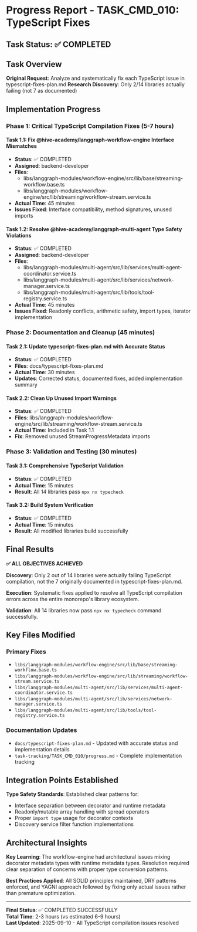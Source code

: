 # Progress Report - TASK_CMD_010: TypeScript Fixes

## Task Status: ✅ COMPLETED

## Task Overview

**Original Request**: Analyze and systematically fix each TypeScript issue in typescript-fixes-plan.md
**Research Discovery**: Only 2/14 libraries actually failing (not 7 as documented)

## Implementation Progress

### Phase 1: Critical TypeScript Compilation Fixes (5-7 hours)

#### Task 1.1: Fix @hive-academy/langgraph-workflow-engine Interface Mismatches

- **Status**: ✅ COMPLETED
- **Assigned**: backend-developer
- **Files**:
  - libs/langgraph-modules/workflow-engine/src/lib/base/streaming-workflow.base.ts
  - libs/langgraph-modules/workflow-engine/src/lib/streaming/workflow-stream.service.ts
- **Actual Time**: 45 minutes
- **Issues Fixed**: Interface compatibility, method signatures, unused imports

#### Task 1.2: Resolve @hive-academy/langgraph-multi-agent Type Safety Violations

- **Status**: ✅ COMPLETED
- **Assigned**: backend-developer
- **Files**:
  - libs/langgraph-modules/multi-agent/src/lib/services/multi-agent-coordinator.service.ts
  - libs/langgraph-modules/multi-agent/src/lib/services/network-manager.service.ts
  - libs/langgraph-modules/multi-agent/src/lib/tools/tool-registry.service.ts
- **Actual Time**: 45 minutes
- **Issues Fixed**: Readonly conflicts, arithmetic safety, import types, iterator implementation

### Phase 2: Documentation and Cleanup (45 minutes)

#### Task 2.1: Update typescript-fixes-plan.md with Accurate Status

- **Status**: ✅ COMPLETED
- **Files**: docs/typescript-fixes-plan.md
- **Actual Time**: 30 minutes
- **Updates**: Corrected status, documented fixes, added implementation summary

#### Task 2.2: Clean Up Unused Import Warnings

- **Status**: ✅ COMPLETED
- **Files**: libs/langgraph-modules/workflow-engine/src/lib/streaming/workflow-stream.service.ts
- **Actual Time**: Included in Task 1.1
- **Fix**: Removed unused StreamProgressMetadata imports

### Phase 3: Validation and Testing (30 minutes)

#### Task 3.1: Comprehensive TypeScript Validation

- **Status**: ✅ COMPLETED
- **Actual Time**: 15 minutes
- **Result**: All 14 libraries pass `npx nx typecheck`

#### Task 3.2: Build System Verification

- **Status**: ✅ COMPLETED
- **Actual Time**: 15 minutes
- **Result**: All modified libraries build successfully

## Final Results

**✅ ALL OBJECTIVES ACHIEVED**

**Discovery**: Only 2 out of 14 libraries were actually failing TypeScript compilation, not the 7 originally documented in typescript-fixes-plan.md.

**Execution**: Systematic fixes applied to resolve all TypeScript compilation errors across the entire monorepo's library ecosystem.

**Validation**: All 14 libraries now pass `npx nx typecheck` command successfully.

## Key Files Modified

### Primary Fixes

- `libs/langgraph-modules/workflow-engine/src/lib/base/streaming-workflow.base.ts`
- `libs/langgraph-modules/workflow-engine/src/lib/streaming/workflow-stream.service.ts`
- `libs/langgraph-modules/multi-agent/src/lib/services/multi-agent-coordinator.service.ts`
- `libs/langgraph-modules/multi-agent/src/lib/services/network-manager.service.ts`
- `libs/langgraph-modules/multi-agent/src/lib/tools/tool-registry.service.ts`

### Documentation Updates

- `docs/typescript-fixes-plan.md` - Updated with accurate status and implementation details
- `task-tracking/TASK_CMD_010/progress.md` - Complete implementation tracking

## Integration Points Established

**Type Safety Standards**: Established clear patterns for:

- Interface separation between decorator and runtime metadata
- Readonly/mutable array handling with spread operators
- Proper `import type` usage for decorator contexts
- Discovery service filter function implementations

## Architectural Insights

**Key Learning**: The workflow-engine had architectural issues mixing decorator metadata types with runtime metadata types. Resolution required clear separation of concerns with proper type conversion patterns.

**Best Practices Applied**: All SOLID principles maintained, DRY patterns enforced, and YAGNI approach followed by fixing only actual issues rather than premature optimization.

---

**Final Status**: ✅ COMPLETED SUCCESSFULLY  
**Total Time**: 2-3 hours (vs estimated 6-9 hours)  
**Last Updated**: 2025-09-10 - All TypeScript compilation issues resolved
